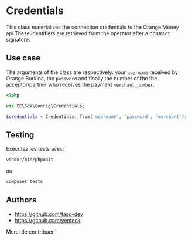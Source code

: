 # Credentials 

This class materializes the connection credentials to the Orange Money api.These identifiers are retrieved from the operator after a contract signature.

## Use case

The arguments of the class are respectively: your ```username``` received by Orange Burkina, the ```password``` and finally the number of the
the acceptor/partner who receives the payment ```merchant_number```.

```php
<?php

use CC\Sdk\Config\Credentials;

$credentials = Credentials::from('username', 'password', 'merchant');

```

## Testing

Exécutez les tests avec:

```bash
vendor/bin/phpunit
```

ou

```bash
composer tests
```


## Authors

- https://github.com/faso-dev 
- https://github.com/yenteck 

Merci de contribuer !
